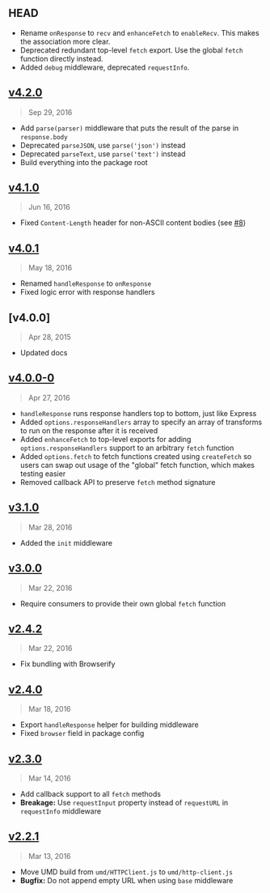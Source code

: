 ## HEAD

- Rename `onResponse` to `recv` and `enhanceFetch` to `enableRecv`. This makes the association more clear.
- Deprecated redundant top-level `fetch` export. Use the global `fetch` function directly instead.
- Added `debug` middleware, deprecated `requestInfo`.

## [v4.2.0]
> Sep 29, 2016

- Add `parse(parser)` middleware that puts the result of the parse in `response.body`
- Deprecated `parseJSON`, use `parse('json')` instead
- Deprecated `parseText`, use `parse('text')` instead
- Build everything into the package root

[v4.2.0]: https://github.com/mjackson/http-client/compare/v4.1.0...v4.2.0

## [v4.1.0]
> Jun 16, 2016

- Fixed `Content-Length` header for non-ASCII content bodies (see [#8])

[v4.1.0]: https://github.com/mjackson/http-client/compare/v4.0.1...v4.1.0
[#8]: https://github.com/mjackson/http-client/pull/8

## [v4.0.1]
> May 18, 2016

- Renamed `handleResponse` to `onResponse`
- Fixed logic error with response handlers

[v4.0.1]: https://github.com/mjackson/http-client/compare/v4.0.0...v4.0.1

## [v4.0.0]
> Apr 28, 2015

- Updated docs

[4.0.0]: https://github.com/mjackson/http-client/compare/v4.0.0-0...v4.0.0

## [v4.0.0-0]
> Apr 27, 2016

- `handleResponse` runs response handlers top to bottom, just like Express
- Added `options.responseHandlers` array to specify an array of transforms to
  run on the response after it is received
- Added `enhanceFetch` to top-level exports for adding `options.responseHandlers`
  support to an arbitrary `fetch` function
- Added `options.fetch` to fetch functions created using `createFetch` so users
  can swap out usage of the "global" fetch function, which makes testing easier
- Removed callback API to preserve `fetch` method signature

[v4.0.0-0]: https://github.com/mjackson/http-client/compare/v3.1.0...v4.0.0-0

## [v3.1.0]
> Mar 28, 2016

- Added the `init` middleware

[v3.1.0]: https://github.com/mjackson/http-client/compare/v3.0.0...v3.1.0

## [v3.0.0]
> Mar 22, 2016

- Require consumers to provide their own global `fetch` function

[v3.0.0]: https://github.com/mjackson/http-client/compare/v2.4.2...v3.0.0

## [v2.4.2]
> Mar 22, 2016

- Fix bundling with Browserify

[v2.4.2]: https://github.com/mjackson/http-client/compare/v2.4.0...v2.4.2

## [v2.4.0]
> Mar 18, 2016

- Export `handleResponse` helper for building middleware
- Fixed `browser` field in package config

[v2.4.0]: https://github.com/mjackson/http-client/compare/v2.3.0...v2.4.0

## [v2.3.0]
> Mar 14, 2016

- Add callback support to all `fetch` methods
- **Breakage:** Use `requestInput` property instead of `requestURL` in `requestInfo`
  middleware

[v2.3.0]: https://github.com/mjackson/http-client/compare/v2.2.1...v2.3.0

## [v2.2.1]
> Mar 13, 2016

- Move UMD build from `umd/HTTPClient.js` to `umd/http-client.js`
- **Bugfix:** Do not append empty URL when using `base` middleware

[v2.2.1]: https://github.com/mjackson/http-client/compare/v2.2.0...v2.2.1
